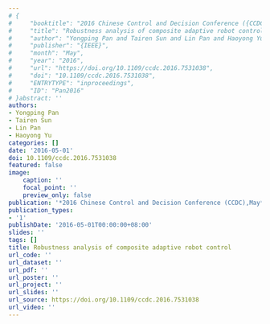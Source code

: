 ```yaml
---
# {
#     "booktitle": "2016 Chinese Control and Decision Conference ({CCDC})",
#     "title": "Robustness analysis of composite adaptive robot control",
#     "author": "Yongping Pan and Tairen Sun and Lin Pan and Haoyong Yu",
#     "publisher": "{IEEE}",
#     "month": "May",
#     "year": "2016",
#     "url": "https://doi.org/10.1109/ccdc.2016.7531038",
#     "doi": "10.1109/ccdc.2016.7531038",
#     "ENTRYTYPE": "inproceedings",
#     "ID": "Pan2016"
# }abstract: ''
authors:
- Yongping Pan
- Tairen Sun
- Lin Pan
- Haoyong Yu
categories: []
date: '2016-05-01'
doi: 10.1109/ccdc.2016.7531038
featured: false
image:
    caption: ''
    focal_point: ''
    preview_only: false
publication: '*2016 Chinese Control and Decision Conference (CCDC),May*'
publication_types:
- '1'
publishDate: '2016-05-01T00:00:00+08:00'
slides: ''
tags: []
title: Robustness analysis of composite adaptive robot control
url_code: ''
url_dataset: ''
url_pdf: ''
url_poster: ''
url_project: ''
url_slides: ''
url_source: https://doi.org/10.1109/ccdc.2016.7531038
url_video: ''
---
```

